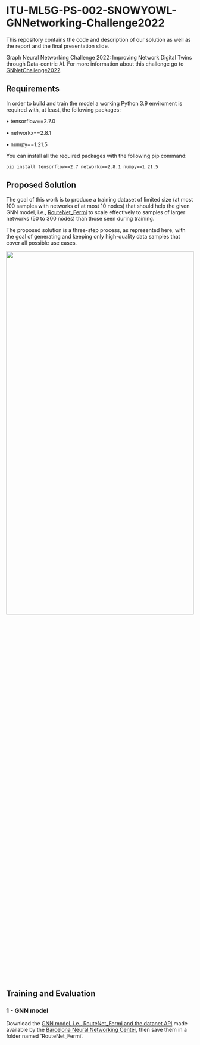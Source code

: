 # ITU-ML5G-PS-002-SNOWYOWL-GNNetworking-Challenge2022
This repository contains the code and description of our solution as well as the report and the final presentation slide. 

Graph Neural Networking Challenge 2022: Improving Network Digital Twins through Data-centric AI. For more information about this challenge go to [GNNetChallenge2022](https://bnn.upc.edu/challenge/gnnet2022/).

## Requirements
In order to build and train the model a working Python 3.9 enviroment is required with, at least, the following packages:

• tensorflow==2.7.0

• networkx==2.8.1

• numpy==1.21.5


You can install all the required packages with the following pip command:

```pip install tensorflow==2.7 networkx==2.8.1 numpy==1.21.5```

## Proposed Solution
The goal of this work is to produce a training dataset of limited size (at most 100 samples with networks of at most 10 nodes) that should help the given GNN model, i.e., [RouteNet_Fermi](https://github.com/BNN-UPC/GNNetworkingChallenge/tree/2022_DataCentricAI/RouteNet_Fermi) to scale effectively to samples of larger networks (50 to 300 nodes) than those seen during training. 

The proposed solution is a three-step process, as represented here, with the goal of generating and keeping only high-quality data samples that cover all possible use cases.

<img id="fig1" src="./assets/solution_overview_snowyowl_2022.png" width="100%" height="50%" />


##  Training and Evaluation
### 1 - GNN model
Download the [GNN model, i.e., RouteNet_Fermi and the datanet API](https://github.com/BNN-UPC/GNNetworkingChallenge/tree/2022_DataCentricAI/RouteNet_Fermi)  made available by the [Barcelona Neural Networking Center](https://bnn.upc.edu/), then save them in a folder named 'RouteNet_Fermi'.
